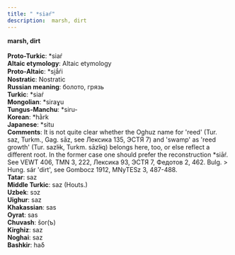 ```yaml
---
title: " *siaŕ"
description:  marsh, dirt
---
```

<p data-pagefind-weight="0.5">
<strong> marsh, dirt</strong><br><br>
<strong>Proto-Turkic</strong>:  *siaŕ<br>
<strong>Altaic etymology</strong>:  Altaic etymology<br>
<strong> Proto-Altaic</strong>:  *si̯ắŕi<br>
<strong>Nostratic</strong>:  Nostratic<br>
<strong>Russian meaning</strong>:  болото, грязь<br>
<strong>Turkic</strong>:  *siaŕ<br>
<strong>Mongolian</strong>:  *siraɣu<br>
<strong>Tungus-Manchu</strong>:  *siru-<br>
<strong>Korean</strong>:  *hằrk<br>
<strong>Japanese</strong>:  *situ<br>
<strong>Comments</strong>:  It is not quite clear whether the Oghuz name for 'reed' (Tur. saz, Turkm., Gag. sāz, see Лексика 135, ЭСТЯ 7) and 'swamp' as 'reed growth' (Tur. sazlɨk, Turkm. sāzlɨq) belongs here, too, or else reflect a different root. In the former case one should prefer the reconstruction *siāŕ. See VEWT 406, TMN 3, 222, Лексика 93, ЭСТЯ 7, Федотов 2, 462. Bulg. > Hung. sár 'dirt', see Gombocz 1912, MNyTESz 3, 487-488.<br>
<strong>Tatar</strong>:  saz<br>
<strong>Middle Turkic</strong>:  saz (Houts.)<br>
<strong>Uzbek</strong>:  sɔz<br>
<strong>Uighur</strong>:  saz<br>
<strong>Khakassian</strong>:  sas<br>
<strong>Oyrat</strong>:  sas<br>
<strong>Chuvash</strong>:  šor(ъ)<br>
<strong>Kirghiz</strong>:  saz<br>
<strong>Noghai</strong>:  saz<br>
<strong>Bashkir</strong>:  haδ<br>

</p>
